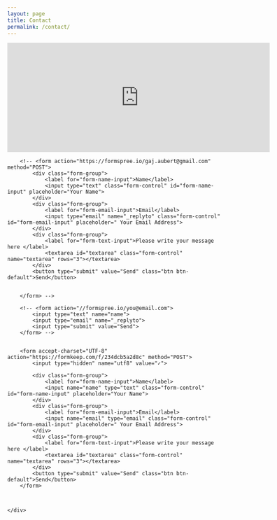 ```yaml
---
layout: page
title: Contact
permalink: /contact/
---
```




<div class ="col-lg-8 col-sm-8">
	<div class="container-fluid">
		<iframe
		  width="600"
		  height="250"
		  frameborder="0" style="border:0"
		  src="https://www.google.com/maps/embed/v1/place?key=AIzaSyDmOyKpQ4tgIemHFTepmzEFSsgDGP1Rwxs
		    &q=14+Palmers+Rd,+London+E2+0SY,+Storbritannia">
		</iframe>
	</div>
</div>

<div class="contact-form col-xs-12 col-md-12">
	<div class="container-fluid">

		<!-- <form action="https://formspree.io/gaj.aubert@gmail.com" method="POST">
			<div class="form-group">
				<label for="form-name-input">Name</label>
				<input type="text" class="form-control" id="form-name-input" placeholder="Your Name">
			</div>
			<div class="form-group">
				<label for="form-email-input">Email</label>
				<input type="email" name="_replyto" class="form-control" id="form-email-input" placeholder=" Your Email Address">
			</div>
			<div class="form-group">
				<label for="form-text-input">Please write your message here </label>
				<textarea id="textarea" class="form-control" name="textarea" rows="3"></textarea>
			</div>
			<button type="submit" value="Send" class="btn btn-default">Send</button>


		</form> -->

		<!-- <form action="//formspree.io/you@email.com">
		    <input type="text" name="name">
		    <input type="email" name="_replyto">
		    <input type="submit" value="Send">
		</form> -->


		<form accept-charset="UTF-8" action="https://formkeep.com/f/234dcb5a2d8c" method="POST">
  			<input type="hidden" name="utf8" value="✓">

  			<div class="form-group">
				<label for="form-name-input">Name</label>
				<input name="name" type="text" class="form-control" id="form-name-input" placeholder="Your Name">
			</div>
			<div class="form-group">
				<label for="form-email-input">Email</label>
				<input name="email" type="email" class="form-control" id="form-email-input" placeholder=" Your Email Address">
			</div>
			<div class="form-group">
				<label for="form-text-input">Please write your message here </label>
				<textarea id="textarea" class="form-control" name="textarea" rows="3"></textarea>
			</div>
			<button type="submit" value="Send" class="btn btn-default">Send</button>
		</form>



	</div>
</div>



